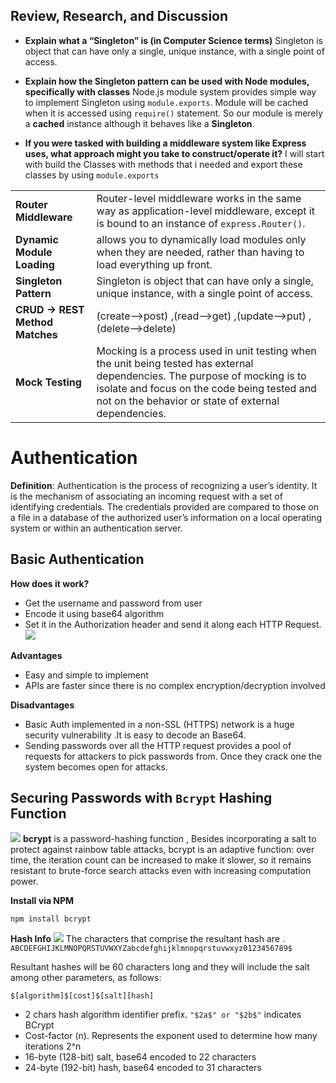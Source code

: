 ## Review, Research, and Discussion

- **Explain what a “Singleton” is (in Computer Science terms)**
  Singleton is object that can have only a single, unique instance, with a single point of access.

- **Explain how the Singleton pattern can be used with Node modules, specifically with classes**
  Node.js module system provides simple way to implement Singleton using `module.exports`. Module will be cached when it is accessed using `require()` statement. So our module is merely a **cached** instance although it behaves like a **Singleton**.

- **If you were tasked with building a middleware system like Express uses, what approach might you take to construct/operate it?**
  I will start with build the Classes with methods that i needed and export these classes by using `module.exports`

|                                 |                                                                                                                                                                                                                                    |
| ------------------------------- | ---------------------------------------------------------------------------------------------------------------------------------------------------------------------------------------------------------------------------------- |
| **Router Middleware**           | Router-level middleware works in the same way as application-level middleware, except it is bound to an instance of `express.Router()`.                                                                                            |
| **Dynamic Module Loading**      | allows you to dynamically load modules only when they are needed, rather than having to load everything up front.                                                                                                                  |
| **Singleton Pattern**           | Singleton is object that can have only a single, unique instance, with a single point of access.                                                                                                                                   |
| **CRUD -> REST Method Matches** | (create-->post) ,(read-->get) ,(update-->put) ,(delete-->delete)                                                                                                                                                                   |
| **Mock Testing**                | Mocking is a process used in unit testing when the unit being tested has external dependencies. The purpose of mocking is to isolate and focus on the code being tested and not on the behavior or state of external dependencies. |

# Authentication

**Definition**: Authentication is the process of recognizing a user’s identity. It is the mechanism of associating an incoming request with a set of identifying credentials. The credentials provided are compared to those on a file in a database of the authorized user’s information on a local operating system or within an authentication server.

## Basic Authentication

**How does it work?**

- Get the username and password from user
- Encode it using base64 algorithm
- Set it in the Authorization header and send it along each HTTP Request.
  ![](https://d33wubrfki0l68.cloudfront.net/058bd56d158c5de6cd41b0f15adf9b08a5a9e26c/b02eb/media/auth_systems/basic.png)

**Advantages**

- Easy and simple to implement
- APIs are faster since there is no complex encryption/decryption involved

**Disadvantages**

- Basic Auth implemented in a non-SSL (HTTPS) network is a huge security vulnerability .It is easy to decode an Base64.
- Sending passwords over all the HTTP request provides a pool of requests for attackers to pick passwords from. Once they crack one the system becomes open for attacks.

## Securing Passwords with `Bcrypt` Hashing Function
![](https://cdn.lynda.com/course/2813266/2813266-637490915727128526-16x9.jpg)
**bcrypt** is a password-hashing function , Besides incorporating a salt to protect against rainbow table attacks, bcrypt is an adaptive function: over time, the iteration count can be increased to make it slower, so it remains resistant to brute-force search attacks even with increasing computation power.

**Install via NPM**

```
npm install bcrypt
```

**Hash Info**
![](https://i.imgur.com/al3kptj.jpg)
The characters that comprise the resultant hash are .
`ABCDEFGHIJKLMNOPQRSTUVWXYZabcdefghijklmnopqrstuvwxyz0123456789$`

Resultant hashes will be 60 characters long and they will include the salt among other parameters, as follows:

`$[algorithm]$[cost]$[salt][hash]`

- 2 chars hash algorithm identifier prefix. `"$2a$" or "$2b$"` indicates BCrypt
- Cost-factor (n). Represents the exponent used to determine how many iterations 2^n
- 16-byte (128-bit) salt, base64 encoded to 22 characters
- 24-byte (192-bit) hash, base64 encoded to 31 characters
